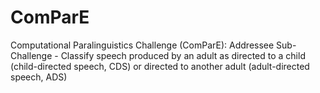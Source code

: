 # ComParE
Computational Paralinguistics Challenge (ComParE): Addressee Sub-Challenge - Classify speech produced by an adult as directed to a child (child-directed speech, CDS) or directed to another adult (adult-directed speech, ADS)
